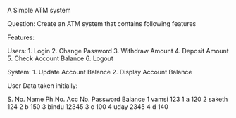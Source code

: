 A Simple ATM system

Question: Create an ATM system that contains following features

Features:

Users:
    1. Login
    2. Change Password
    3. Withdraw Amount
    4. Deposit Amount
    5. Check Account Balance
    6. Logout

System:
    1. Update Account Balance
    2. Display Account Balance


User Data taken initially:

S. No.      Name    Ph.No.  Acc No.     Password    Balance
1           vamsi   123     1           a           120
2           saketh  124     2           b           150
3           bindu   12345   3           c           100
4           uday    2345    4           d           140